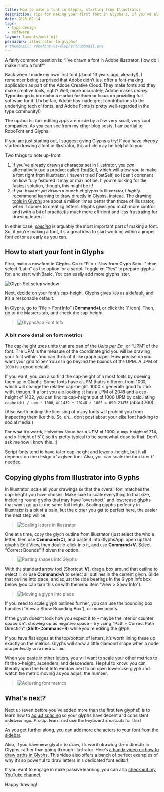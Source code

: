 ```yaml
---
title: How to make a font in Glyphs, starting from Illustrator
description: Tips for making your first font in Glyphs 3, if you’ve already started drawing in Adobe Illustrator
date: 2025-02-14
tags:
 - type design
 - software
layout: layouts/post.njk
permalink: illustrator-to-glyphs/
# thumbnail: robofont-vs-glyphs/thumbnail.png
---
```


A fairly common question is: “I’ve drawn a font in Adobe Illustrator. How do I make it into a font?”

Back when I made my own first font (about 13 years ago, already!), I remember being surprised that Adobe didn’t just offer a font-making application as part of the Adobe Creative Cloud. They make fonts and they make creative tools, right? Well, more accurately, Adobe makes *money.* Type design is too niche a market for them to focus on providing full software for it. (To be fair, Adobe has made great contributions to the underlying tech of fonts, and Adobe Fonts is pretty well-regarded in the type community!) 

The upshot is: font editing apps are made by a few very small, very cool companies. As you can see from my other blog posts, I am partial to RoboFont and Glyphs.

If you are just starting out, I suggest giving Glyphs a try! If you have *already* started drawing a font in Illustrator, this article may be helpful to you.

Two things to note up-front:
1. If you’ve already drawn a character set in Illustrator, you *can* alternatively use a product called [FontSelf](https://www.fontself.com/), which will allow you to make a font right from Illustrator. I haven’t tried FontSelf, so I can’t comment on how fully featured it may or may not be. If you’re looking for the fastest solution, though, this might be it!
2. If you haven’t yet drawn a bunch of glyphs in Illustrator, I *highly* recommend learning to draw directly in Glyphs, instead. The [drawing tools in Glyphs](https://glyphsapp.com/learn/video-drawing-paths) are about a million times better than those of Illustrator, when it comes to creating letters. Glyphs gives you much more control and (with a bit of practice)is much more efficient and less frustrating for drawing letters.

In either case, [*spacing*](https://ohnotype.co/blog/spacing) is arguably the most important part of making a font. So, if you’re making a font, it’s a great idea to start working within a proper font editor as early as you can.

## How to start your font in Glyphs

First, make a new font in Glyphs. Go to “File \> New from Glyph Sets…” then select “Latin” as the option for a script. Toggle on “Yes” to prepare glyphs for, and start with Basic. You can easily add more glyphs later.

![Glyph Set setup window](20250214124539.png)


Next, decide on your font’s cap-height. Glyphs gives `700` as a default, and it’s a reasonable default.

In Glyphs, go to “File \> Font Info” (**Command+i**, or click the ‘i’ icon). Then, go to the Masters tab, and check the cap-height.

> ![GlyphsApp Font Info](glyphs-font-info.png)

### A bit more detail on font metrics

The cap-height uses units that are part of the *Units per Em*, or “UPM” of the font. The UPM is the measure of the coordinate grid you will be drawing your font within. You can think of it like graph paper. How precise do you want your grid to be? You can go beyond the bounds of the UPM. A UPM of `1000` is a good default.

If you want, you can also find the cap-height of a most fonts by opening them up in Glyphs. Some fonts have a UPM that is different from 1000, which will change the relative cap-height. 1000 is generally good to stick with, though. If a font you are looking at has a UPM of 2048 and a cap-height of 1432, you can find its cap-height out of 1000 UPM by calculating `capheight / upm * 1000`, or `1432 ÷ 20248 × 1000 = 699.21875` (about 700).

(Also worth noting: the licensing of many fonts will prohibit you from inspecting them like this. So, uh... don’t post about your elite font hacking to social media.)

For what it’s worth, Helvetica Neue has a UPM of 1000, a cap-height of 714, and x-height of 517, so it’s pretty typical to be somewhat close to that. Don’t ask me how I know this. ;)

Script fonts tend to have taller cap-height and lower x-height, but it all depends on the design of a given font. Also, you can scale the font later if needed.

## Copying glyphs from Illustrator into Glyphs

In Illustrator, scale all your drawings so that the overall font matches the cap-height you have chosen. Make sure to scale everything to that size, including round glyphs that may have “overshoot” and lowercase glyphs that won’t go up to the same full height. Scaling glyphs perfectly in Illustrator is a bit of a pain, but the closer you get to perfect here, the easier the next step will be.

> ![Scaling letters in Illustrator](scaling-in-illustrator.png)

One at a time, copy the glyph outline from Illustrator (just select the whole letter, then use **Command+C**), and paste it into GlyphsApp: open up that glyph’s Edit View, then double-click into it, and use **Command+V**. Select “Correct Bounds” if given the option.

> ![Pasting shapes into Glyphs](pasting-into-glyph.png)

With the standard arrow tool (Shortcut: **V**), drag a box around that outline to select it, or use **Command+A** to select all outlines in the current glyph. Slide that outline into place, and adjust the side bearings in the Glyph Info box below (you can turn this on with themenu item “View > Show Info”).

> ![Moving a glyph into place](moving-glyph-into-place.png)

If you need to scale glyph outlines further, you can use the bounding box handles (“View > Show Bounding Box”), or move points.

If the glyph doesn’t look how you expect it to – maybe the interior counter space isn’t showing up as negative space – try using “Path > Correct Path Direction” (**Shift+Command+R**) while you’re editing the glyph.

If you have flat edges at the top/bottom of letters, it’s worth lining these up exactly on the metrics. Glyphs will show a little diamond shape when a node sits perfectly on a metric line. 

When you paste in other letters, you will want to scale your other metrics to fit the x-height, ascenders, and descenders. Helpful to know: you can literally open the Font Info window next to an open lowercase glyph and watch the metric moving as you adjust the number.

> ![Adjusting font metrics](scaling-x-height.png)

## What’s next?

Next up (even before you’ve added more than the first few glyphs!) is to learn how to [adjust spacing](https://glyphsapp.com/learn/spacing) so your glyphs have decent and consistent sidebearings. Pro tip: learn and use the keyboard shortcuts for this!

As you get further along, you can [add more characters to your font from the sidebar](https://glyphsapp.com/learn/adding-glyphs-to-your-font).

Also, if you have new glyphs to draw, it’s worth drawing them directly in Glyphs, rather than going through Illustrator. Here’s [a handy video on how to draw paths in Glyphs](https://glyphsapp.com/learn/video-drawing-paths). This video also offers a bunch of perfect examples of why it’s so powerful to draw letters in a dedicated font editor!

If you want to engage in more passive learning, you can also [check out my YouTube channel](https://www.youtube.com/arrowtype).

Happy drawing!
